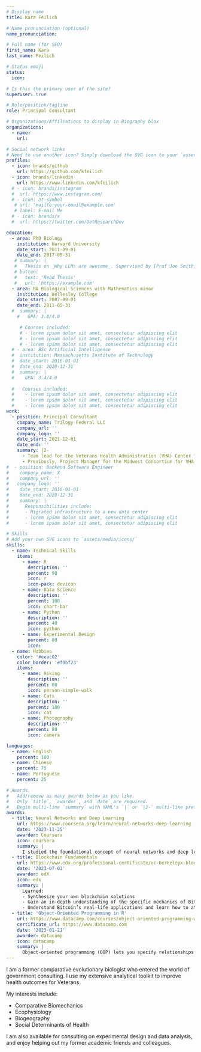 ```yaml
---
# Display name
title: Kara Feilich

# Name pronunciation (optional)
name_pronunciation: 

# Full name (for SEO)
first_name: Kara
last_name: Feilich

# Status emoji
status:
  icon: 

# Is this the primary user of the site?
superuser: true

# Role/position/tagline
role: Principal Consultant

# Organizations/Affiliations to display in Biography blox
organizations:
  - name: 
    url: 

# Social network links
# Need to use another icon? Simply download the SVG icon to your `assets/media/icons/` folder.
profiles:
  - icon: brands/github
    url: https://github.com/kfeilich
  - icon: brands/linkedin
    url: https://www.linkedin.com/kfeilich
  # - icon: brands/instagram
  #  url: https://www.instagram.com/
  # - icon: at-symbol
   # url: 'mailto:your-email@example.com'
   # label: E-mail Me
  # - icon: brands/x
  #  url: https://twitter.com/GetResearchDev

education:
  - area: PhD Biology
    institution: Harvard University
    date_start: 2011-09-01
    date_end: 2017-05-31
   # summary: |
   #   Thesis on _Why LLMs are awesome_. Supervised by [Prof Joe Smith](https://example.com). Presented papers at 5 IEEE conferences with the contributions being published in 2 Springer journals.
   # button:
   #   text: 'Read Thesis'
   #   url: 'https://example.com'
  - area: BA Biological Sciences with Mathematics minor
    institution: Wellesley College
    date_start: 2007-09-01
    date_end: 2011-05-31
  #  summary: |
    #   GPA: 3.8/4.0

     # Courses included:
     # - lorem ipsum dolor sit amet, consectetur adipiscing elit
     # - lorem ipsum dolor sit amet, consectetur adipiscing elit
     # - lorem ipsum dolor sit amet, consectetur adipiscing elit
  # - area: BSc Artificial Intelligence
  #  institution: Massachusetts Institute of Technology
  #  date_start: 2016-01-01
  #  date_end: 2020-12-31
  #  summary: |
  #    GPA: 3.4/4.0
      
  #   Courses included:
  #    - lorem ipsum dolor sit amet, consectetur adipiscing elit
  #    - lorem ipsum dolor sit amet, consectetur adipiscing elit
  #    - lorem ipsum dolor sit amet, consectetur adipiscing elit
work:
  - position: Principal Consultant
    company_name: Trilogy Federal LLC
    company_url: ''
    company_logo: ''
    date_start: 2021-12-01
    date_end: ''
    summary: |2-
      - Team lead for the Veterans Health Administration (VHA) Center for Care and Payment Innovation Diabetes Care Management pilot
      - Previously, Project Manager for the Midwest Consortium for VHA Clinical Contact Center Modernization
#  - position: Backend Software Engineer
#    company_name: X
#    company_url: ''
#   company_logo: ''
#    date_start: 2016-01-01
#    date_end: 2020-12-31
#    summary: |
#      Responsibilities include:
#      - Migrated infrastructure to a new data center
#      - lorem ipsum dolor sit amet, consectetur adipiscing elit
#      - lorem ipsum dolor sit amet, consectetur adipiscing elit

# Skills
# Add your own SVG icons to `assets/media/icons/`
skills:
  - name: Technical Skills
    items:
      - name: R
        description: ''
        percent: 90
        icon: r
        icon-pack: devicon
      - name: Data Science
        description: ''
        percent: 100
        icon: chart-bar
      - name: Python
        description: ''
        percent: 40
        icon: python
      - name: Experimental Design
        percent: 80
        icon: 
  - name: Hobbies
    color: '#eeac02'
    color_border: '#f0bf23'
    items:
      - name: Hiking
        description: ''
        percent: 60
        icon: person-simple-walk
      - name: Cats
        description: ''
        percent: 100
        icon: cat
      - name: Photography
        description: ''
        percent: 80
        icon: camera

languages:
  - name: English
    percent: 100
  - name: Chinese
    percent: 75
  - name: Portuguese
    percent: 25

# Awards.
#   Add/remove as many awards below as you like.
#   Only `title`, `awarder`, and `date` are required.
#   Begin multi-line `summary` with YAML's `|` or `|2-` multi-line prefix and indent 2 spaces below.
awards:
  - title: Neural Networks and Deep Learning
    url: https://www.coursera.org/learn/neural-networks-deep-learning
    date: '2023-11-25'
    awarder: Coursera
    icon: coursera
    summary: |
      I studied the foundational concept of neural networks and deep learning. By the end, I was familiar with the significant technological trends driving the rise of deep learning; build, train, and apply fully connected deep neural networks; implement efficient (vectorized) neural networks; identify key parameters in a neural network’s architecture; and apply deep learning to your own applications.
  - title: Blockchain Fundamentals
    url: https://www.edx.org/professional-certificate/uc-berkeleyx-blockchain-fundamentals
    date: '2023-07-01'
    awarder: edX
    icon: edx
    summary: |
      Learned:
      - Synthesize your own blockchain solutions
      - Gain an in-depth understanding of the specific mechanics of Bitcoin
      - Understand Bitcoin’s real-life applications and learn how to attack and destroy Bitcoin, Ethereum, smart contracts and Dapps, and alternatives to Bitcoin’s Proof-of-Work consensus algorithm
  - title: 'Object-Oriented Programming in R'
    url: https://www.datacamp.com/courses/object-oriented-programming-with-s3-and-r6-in-r
    certificate_url: https://www.datacamp.com
    date: '2023-01-21'
    awarder: datacamp
    icon: datacamp
    summary: |
      Object-oriented programming (OOP) lets you specify relationships between functions and the objects that they can act on, helping you manage complexity in your code. This is an intermediate level course, providing an introduction to OOP, using the S3 and R6 systems. S3 is a great day-to-day R programming tool that simplifies some of the functions that you write. R6 is especially useful for industry-specific analyses, working with web APIs, and building GUIs.
---
```


I am a former comparative evolutionary biologist who entered the world of government consulting. I use my extensive analytical toolkit to improve health outcomes for Veterans.

My interests include:

- Comparative Biomechanics
- Ecophysiology
- Biogeography
- Social Determinants of Health

I am also available for consulting on experimental design and data analysis, and enjoy helping out my former academic friends and colleagues.
